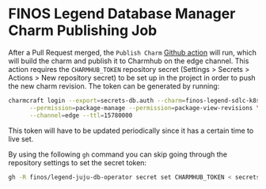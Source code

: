 # FINOS Legend Database Manager Charm Publishing Job

After a Pull Request merged, the ``Publish Charm`` [Github action](../.github/workflows/publish.yaml) will run, which will build the charm and publish it to Charmhub on the edge channel. This action requires the ``CHARMHUB_TOKEN`` repository secret (Settings > Secrets > Actions > New repository secret) to be set up in the project in order to push the new charm revision. The token can be generated by running:

```bash
charmcraft login --export=secrets-db.auth --charm=finos-legend-sdlc-k8s \
      --permission=package-manage --permission=package-view-revisions \
      --channel=edge --ttl=15780000
```

This token will have to be updated periodically since it has a certain time to live set.

By using the following `gh` command you can skip going through the repository settings to set the secret token:

```bash
gh -R finos/legend-juju-db-operator secret set CHARMHUB_TOKEN < secrets-db.auth
```